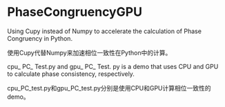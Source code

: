 # PhaseCongruencyGPU
Using Cupy instead of Numpy to accelerate the calculation of Phase Congruency in Python.

使用Cupy代替Numpy来加速相位一致性在Python中的计算。

cpu_ PC_ Test.py and gpu_ PC_ Test. py is a demo that uses CPU and GPU to calculate phase consistency, respectively.

cpu_PC_test.py和gpu_PC_test.py分别是使用CPU和GPU计算相位一致性的demo。
